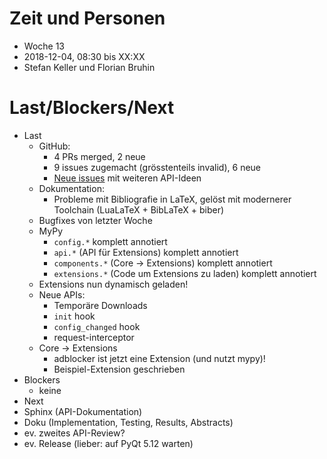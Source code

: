 # Zeit und Personen

- Woche 13
- 2018-12-04, 08:30 bis XX:XX
- Stefan Keller und Florian Bruhin

# Last/Blockers/Next

- Last
  - GitHub:
    - 4 PRs merged, 2 neue
    - 9 issues zugemacht (grösstenteils invalid), 6 neue
    - [Neue issues](https://github.com/qutebrowser/qutebrowser-extensions/issues) mit weiteren API-Ideen
  - Dokumentation:
    - Probleme mit Bibliografie in LaTeX, gelöst mit modernerer Toolchain (LuaLaTeX + BibLaTeX + biber)
  - Bugfixes von letzter Woche
  - MyPy
    - `config.*` komplett annotiert
    - `api.*` (API für Extensions) komplett annotiert
    - `components.*` (Core -> Extensions) komplett annotiert
    - `extensions.*` (Code um Extensions zu laden) komplett annotiert
  - Extensions nun dynamisch geladen!
  - Neue APIs:
    - Temporäre Downloads
    - `init` hook
    - `config_changed` hook
    - request-interceptor
  - Core -> Extensions
    - adblocker ist jetzt eine Extension (und nutzt mypy)!
    - Beispiel-Extension geschrieben
- Blockers
  - keine
-  Next
  - Sphinx (API-Dokumentation)
  - Doku (Implementation, Testing, Results, Abstracts)
  - ev. zweites API-Review?
  - ev. Release (lieber: auf PyQt 5.12 warten)
